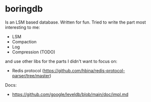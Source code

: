 # boringdb

Is an LSM based database. Written for fun. Tried to write the part most interesting to me:
* LSM
* Compaction
* Log
* Compression (TODO)

and use other libs for the parts I didn't want to focus on:
* Redis protocol (https://github.com/hbina/redis-protocol-parser/tree/master)

Docs:
* https://github.com/google/leveldb/blob/main/doc/impl.md
